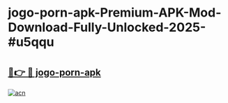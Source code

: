 # jogo-porn-apk-Premium-APK-Mod-Download-Fully-Unlocked-2025-#u5qqu

# <h2><a href="https://bedroomkl.my?title=jogo-porn-apk&ref=1AP">🔗👉 🔴 jogo-porn-apk</a></h2>

[![acn](https://github.com/user-attachments/assets/0f9c940e-d8b0-45ae-aac7-cd30a18b3e1c)](https://bedroomkl.my?title=jogo-porn-apk&ref=1AP)

